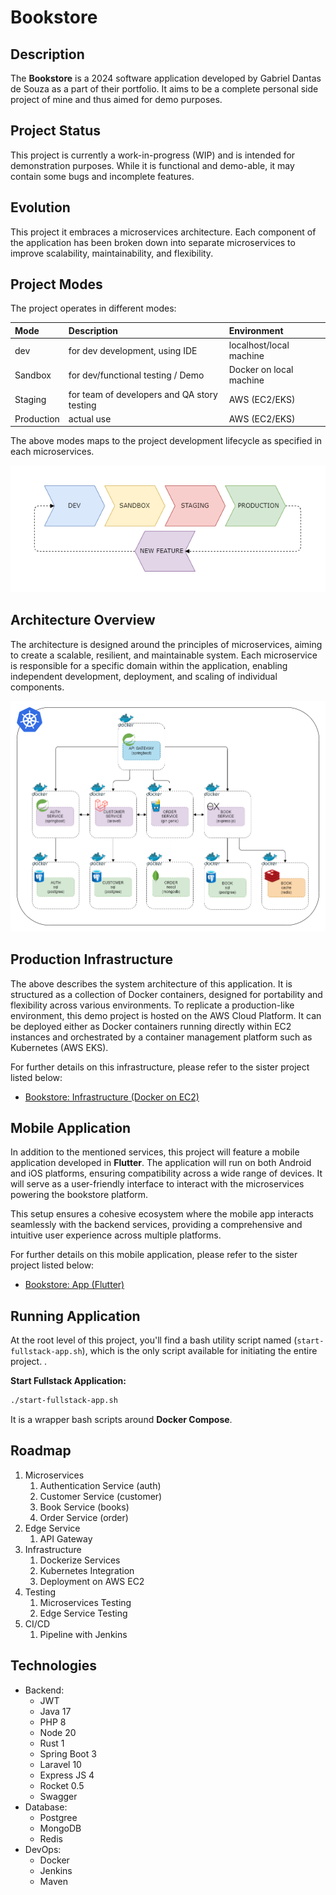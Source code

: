 # Bookstore

## Description
The __Bookstore__ is a 2024 software application developed by Gabriel Dantas de Souza as a part of their portfolio. It aims to be a complete personal side project of mine and thus aimed for demo purposes.

## Project Status
This project is currently a work-in-progress (WIP) and is intended for demonstration purposes. While it is functional and demo-able, it may contain some bugs and incomplete features.

## Evolution
This project it embraces a microservices architecture. Each component of the application has been broken down into separate microservices to improve scalability, maintainability, and flexibility.

## Project Modes
The project operates in different modes:

| Mode         | Description                                 | Environment                     |
|:-------------|:--------------------------------------------|:--------------------------------|
| dev          | for dev development, using IDE              | localhost/local machine         |
| Sandbox      | for dev/functional testing / Demo           | Docker on local machine         |
| Staging      | for team of developers and QA story testing | AWS (EC2/EKS)                   |
| Production   | actual use                                  | AWS (EC2/EKS)                   |

The above modes maps to the project development lifecycle as specified in each microservices.

![lifecycle](etc/lifecycles.png)

## Architecture Overview

The architecture is designed around the principles of microservices, aiming to create a scalable, resilient, and maintainable system. Each microservice is responsible for a specific domain within the application, enabling independent development, deployment, and scaling of individual components.

![architecture](etc/architecture-v2.png)

## Production Infrastructure

The above describes the system architecture of this application. It is structured as a collection of Docker containers, designed for portability and flexibility across various environments. To replicate a production-like environment, this demo project is hosted on the AWS Cloud Platform. It can be deployed either as Docker containers running directly within EC2 instances and orchestrated by a container management platform such as Kubernetes (AWS EKS).

For further details on this infrastructure, please refer to the sister project listed below:

- [Bookstore: Infrastructure (Docker on EC2)](https://github.com/dantas2009/bookstore-infrastructure)

## Mobile Application
In addition to the mentioned services, this project will feature a mobile application developed in __Flutter__. The application will run on both Android and iOS platforms, ensuring compatibility across a wide range of devices. It will serve as a user-friendly interface to interact with the microservices powering the bookstore platform.

This setup ensures a cohesive ecosystem where the mobile app interacts seamlessly with the backend services, providing a comprehensive and intuitive user experience across multiple platforms.

For further details on this mobile application, please refer to the sister project listed below:

- [Bookstore: App (Flutter)](https://github.com/dantas2009/bookstore-app)

## Running Application

At the root level of this project, you'll find a bash utility script named (`start-fullstack-app.sh`), which is the only script available for initiating the entire project. .

__Start Fullstack Application:__
```bash
./start-fullstack-app.sh
```

It is a wrapper bash scripts around __Docker Compose__.

## Roadmap

1. Microservices
    1. Authentication Service (auth)
    2. Customer Service (customer)
    3. Book Service (books)
    4. Order Service (order)
2. Edge Service
    1. API Gateway
3. Infrastructure
    1. Dockerize Services
    2. Kubernetes Integration
    3. Deployment on AWS EC2
4. Testing
    1. Microservices Testing
    2. Edge Service Testing
5. CI/CD 
    1. Pipeline with Jenkins

## Technologies

- Backend:
  - JWT
  - Java 17
  - PHP 8
  - Node 20
  - Rust 1
  - Spring Boot 3
  - Laravel 10
  - Express JS 4
  - Rocket 0.5
  - Swagger
- Database:
  - Postgree
  - MongoDB
  - Redis
- DevOps:
  - Docker
  - Jenkins
  - Maven
